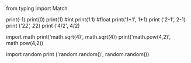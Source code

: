 from typing import Match


print(-1)
print(0)
print(1) #int
print(1.1) #float
print('1+1', 1+1)
print ('2-1', 2-1)
print ('2*2', 2*2)
print ('4/2', 4/2)

import math
print('math.sqrt(4)', math.sqrt(4))
print('math.pow(4,2)', math.pow(4,2))

import random
print ('random.random()', random.random())
